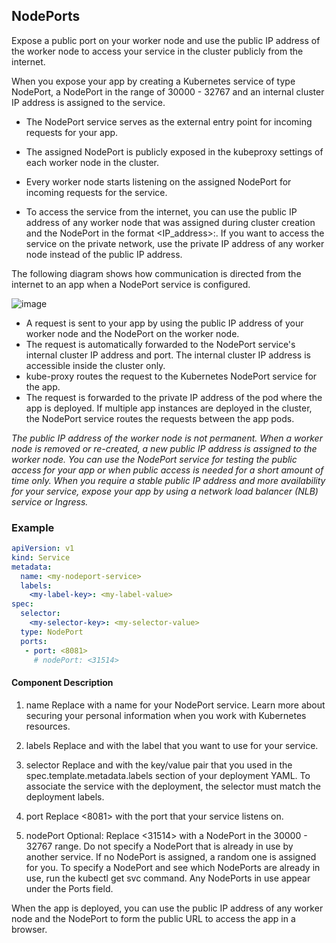 ## NodePorts

Expose a public port on your worker node and use the public IP address of the worker node to access your service in the cluster publicly from the internet.

When you expose your app by creating a Kubernetes service of type NodePort, a NodePort in the range of 30000 - 32767 and an internal cluster IP address is assigned to the service. 

- The NodePort service serves as the external entry point for incoming requests for your app. 
- The assigned NodePort is publicly exposed in the kubeproxy settings of each worker node in the cluster. 
- Every worker node starts listening on the assigned NodePort for incoming requests for the service. 

- To access the service from the internet, you can use the public IP address of any worker node that was assigned during cluster creation and the NodePort in the format <IP_address>:<nodeport>. If you want to access the service on the private network, use the private IP address of any worker node instead of the public IP address.

The following diagram shows how communication is directed from the internet to an app when a NodePort service is configured.

![image](https://user-images.githubusercontent.com/33947539/203693902-3bb6291d-a5c6-4477-aa12-e1feee0c9cd9.png)

- A request is sent to your app by using the public IP address of your worker node and the NodePort on the worker node.
- The request is automatically forwarded to the NodePort service's internal cluster IP address and port. The internal cluster IP address is accessible inside the cluster only.
- kube-proxy routes the request to the Kubernetes NodePort service for the app.
- The request is forwarded to the private IP address of the pod where the app is deployed. If multiple app instances are deployed in the cluster, the NodePort service routes the requests between the app pods.

*The public IP address of the worker node is not permanent. When a worker node is removed or re-created, a new public IP address is assigned to the worker node. 
 You can use the NodePort service for testing the public access for your app or when public access is needed for a short amount of time only. 
  When you require a stable public IP address and more availability for your service, expose your app by using a network load balancer (NLB) service or Ingress.*
  
### Example 

```yaml
apiVersion: v1
kind: Service
metadata:
  name: <my-nodeport-service>
  labels:
    <my-label-key>: <my-label-value>
spec:
  selector:
    <my-selector-key>: <my-selector-value>
  type: NodePort
  ports:
   - port: <8081>
     # nodePort: <31514>
 ```
 
#### Component	Description

1. name	Replace <my-nodeport-service> with a name for your NodePort service. Learn more about securing your personal information when you work with Kubernetes resources.

2. labels	Replace <my-label-key> and <my-label-value> with the label that you want to use for your service.

3. selector	Replace <my-selector-key> and <my-selector-value> with the key/value pair that you used in the spec.template.metadata.labels section of your deployment YAML. To associate the service with the deployment, the selector must match the deployment labels.

4. port	Replace <8081> with the port that your service listens on.

5. nodePort	Optional: Replace <31514> with a NodePort in the 30000 - 32767 range. Do not specify a NodePort that is already in use by another service. If no NodePort is assigned, a random one is assigned for you.
   To specify a NodePort and see which NodePorts are already in use, run the kubectl get svc command. Any NodePorts in use appear under the Ports field.     
      
When the app is deployed, you can use the public IP address of any worker node and the NodePort to form the public URL to access the app in a browser.      

      
      
